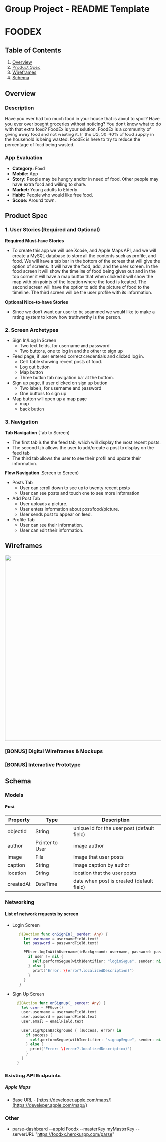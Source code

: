 Group Project - README Template
===

# FOODEX

## Table of Contents
1. [Overview](#Overview)
1. [Product Spec](#Product-Spec)
1. [Wireframes](#Wireframes)
2. [Schema](#Schema)

## Overview
### Description
Have you ever had too much food in your house that is about to spoil? Have you
ever over bought groceries without noticing? You don’t know what to do with that
extra food? FoodEx is your solution. FoodEx is a community of giving away food
and not wasting it. In the US, 30-40% of food supply in the household is being
wasted. FoodEx is here to try to reduce the percentage of food being wasted.

### App Evaluation
- **Category:** Food
- **Mobile:** App
- **Story:** People may be hungry and/or in need of food. Other people may have extra food and willing to share. 
- **Market:** Young adults to Elderly
- **Habit:** People who would like free food. 
- **Scope:** Around town. 

## Product Spec

### 1. User Stories (Required and Optional)

**Required Must-have Stories**

* To create this app we will use Xcode, and Apple Maps API, and we will create a
MySQL database to store all the contents such as profile, and food. We will have a
tab bar in the bottom of the screen that will give the option of screens. It will have the
food, add, and the user screen. In the food screen it will show the timeline of food
being given out and in the top corner it will have a map button that when clicked it
will show the map with pin points of the location where the food is located. The
second screen will have the option to add the picture of food to the timeline. The third
screen will be the user profile with its information. 

**Optional Nice-to-have Stories**

* Since we don’t want our user to be scammed we would like to make a rating system to know how truthworthy is the person.

### 2. Screen Archetypes

* Sign In/Log In Screen
   * Two text fields, for username and password
   * Two buttons, one to log in and the other to sign up
* Feed page, if user entered correct credentials and clicked log in. 
   * Cell Table showing recent posts of food. 
   * Log out button
   * Map button
   * Three button tab navigation bar at the bottom.
* Sign up page, if user clicked on sign up button
   * Two labels, for username and password
   * One buttons to sign up
* Map button will open up a map page
   * map
   * back button

### 3. Navigation

**Tab Navigation** (Tab to Screen)

* The first tab is the the feed tab, which will display the most recent posts. 
* The second tab allows the user to add/create a post to display on the feed tab
* The third tab allows the user to see their profil and update their information. 

**Flow Navigation** (Screen to Screen)

* Posts Tab
   * User can scroll down to see up to twenty recent posts
   * User can see posts and touch one to see more information
* Add Post Tab
   * User uploads a picture. 
   * User enters information about post/food/picture.
   * User sends post to appear on feed. 
* Profile Tab
   * User can see their information.
   * User can edit their information.

## Wireframes
<img src="https://i.ibb.co/WVv60xK/IMG-3814.jpg" width=600>

### [BONUS] Digital Wireframes & Mockups

### [BONUS] Interactive Prototype

## Schema 
### Models
#### Post
   | Property      | Type            | Description                                         | 
   | ------------- | --------------  | --------------------------------------------------- |
   | objectId      | String          | unique id for the user post (default field)         |
   | author        | Pointer to User | image author                                        |
   | image         | File            | image that user posts                               |
   | caption       | String          | image caption by author                             |
   | location      | String          | location that the user posts
   | createdAt     | DateTime        | date when post is created (default field)           |


### Networking
#### List of network requests by screen
   - Login Screen
       ```swift
          @IBAction func onSignIn(_ sender: Any) {
            let username = usernameField.text!
            let password = passwordField.text!

            PFUser.logInWithUsername(inBackground: username, password: password) { (user, error) in
              if user != nil {
                self.performSegue(withIdentifier: "loginSegue", sender: nil)
              } else {
                print("Error: \(error?.localizedDescription)")
              }
            }
          }
       ```
       
   - Sign Up Screen 
      ```swift
        @IBAction func onSignup(_ sender: Any) {
          let user = PFUser()
          user.username = usernameField.text
          user.password = passwordField.text
          user.email = emailField.text

          user.signUpInBackground { (success, error) in
            if success {
              self.performSegue(withIdentifier: "signupSegue", sender: nil)
            } else {
              print("Error: \(error?.localizedDescription)")
            }
          }
        }
      ```

### Existing API Endpoints
##### Apple Maps
- Base URL - [https://developer.apple.com/maps/](https://developer.apple.com/maps/)


### Other
-  parse-dashboard --appId Foodx --masterKey myMasterKey --serverURL "https://foodxx.herokuapp.com/parse"









